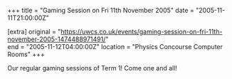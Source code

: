 +++
title = "Gaming Session on Fri 11th November 2005"
date = "2005-11-11T21:00:00Z"

[extra]
original = "https://uwcs.co.uk/events/gaming-session-on-fri-11th-november-2005-1474488971491/"    
end = "2005-11-12T04:00:00Z"
location = "Physics Concourse Computer Rooms"
+++

Our regular gaming sessions of Term 1\! Come one and all\!

